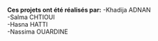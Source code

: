 **Ces projets ont été réalisés par:**
-Khadija ADNAN     
-Salma CHTIOUI     
-Hasna HATTI   
-Nassima OUARDINE    
